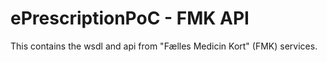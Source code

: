 ePrescriptionPoC - FMK API
===============================================================================

This contains the wsdl and api from "Fælles Medicin Kort" (FMK) services.
